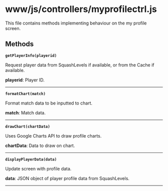 # www/js/controllers/myprofilectrl.js

This file contains methods implementing behaviour on the my profile screen.

## Methods

**`getPlayerInfo(playerid)`**

Request player data from SquashLevels if available, or from the Cache if available.

**playerid**: Player ID.
<hr>


**`formatChart(match)`**

Format match data to be inputted to chart.

**match**: Match data.
<hr>

**`drawChart(chartData)`**

Uses Google Charts API to draw profile charts.

**chartData**: Data to draw on chart.
<hr>

**`displayPlayerData(data)`**

Update screen with profile data.

**data**: JSON object of player profile data from SquashLevels.
<hr>
